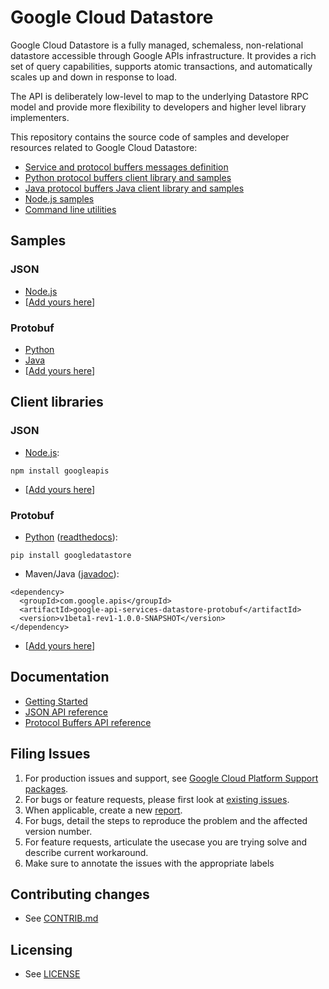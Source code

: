 # Google Cloud Datastore

Google Cloud Datastore is a fully managed, schemaless, non-relational
datastore accessible through Google APIs infrastructure. It provides
a rich set of query capabilities, supports atomic transactions, and
automatically scales up and down in response to load.

The API is deliberately low-level to map to the underlying Datastore RPC model and provide more flexibility to developers and higher level library implementers.

This repository contains the source code of samples and developer
resources related to Google Cloud Datastore:
- [Service and protocol buffers messages definition][6]
- [Python protocol buffers client library and samples][9]
- [Java protocol buffers Java client library and samples][10]
- [Node.js samples][11]
- [Command line utilities][12]

## Samples

### JSON
- [Node.js][3]
- [[Add yours here][16]]

### Protobuf
- [Python][1]
- [Java][2]
- [[Add yours here][16]]

## Client libraries

### JSON

- [Node.js][17]:

```
npm install googleapis
```

- [[Add yours here][16]]


### Protobuf
- [Python][18] ([readthedocs][19]):

```
pip install googledatastore
```

- Maven/Java ([javadoc][20]):

```
<dependency>
  <groupId>com.google.apis</groupId>
  <artifactId>google-api-services-datastore-protobuf</artifactId>
  <version>v1beta1-rev1-1.0.0-SNAPSHOT</version>
</dependency>
```

- [[Add yours here][16]]

## Documentation

- [Getting Started][4]
- [JSON API reference][5]
- [Protocol Buffers API reference][6]

## Filing Issues

1. For production issues and support, see [Google Cloud Platform Support packages][13].
1. For bugs or feature requests, please first look at [existing issues][14].
1. When applicable, create a new [report][15].
1. For bugs, detail the steps to reproduce the problem and the affected version number.
1. For feature requests, articulate the usecase you are trying solve and describe current workaround.
1. Make sure to annotate the issues with the appropriate labels

## Contributing changes

- See [CONTRIB.md][7]

## Licensing

- See [LICENSE][8]

[1]: python/demos/trivial/adams.py
[2]: java/demos/src/main/java/com/google/api/services/datastore/demos/trivial/adams.java
[3]: https://github.com/GoogleCloudPlatform/google-cloud-datastore/blob/master/nodejs/demos/trivial/adams.js
[4]: https://developers.google.com/datastore
[4]: https://developers.google.com/datastore/docs/apis/v1beta1/
[5]: https://developers.google.com/datastore/docs/apis/v1beta1/proto
[6]: proto/datastore_v1.proto
[7]: CONTRIB.md
[8]: LICENSE
[9]: python
[10]: java
[11]: nodejs
[12]: tools
[13]: https://cloud.google.com/support/packages
[14]: https://github.com/GoogleCloudPlatform/google-cloud-datastore/issues
[15]: https://github.com/GoogleCloudPlatform/google-cloud-datastore/issues/new
[16]: https://github.com/GoogleCloudPlatform/google-cloud-datastore/fork
[17]: https://npmjs.org/package/googleapis
[18]: https://pypi.python.org/pypi/googledatastore
[19]: googledatastore.readthedocs.org
[20]: https://developers.google.com/datastore/docs/apis/javadoc/

